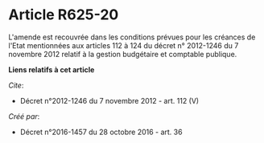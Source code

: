 # Article R625-20

L'amende est recouvrée dans les conditions prévues pour les créances de l'Etat mentionnées aux articles 112 à 124 du décret
n° 2012-1246 du 7 novembre 2012 relatif à la gestion budgétaire et comptable publique.

**Liens relatifs à cet article**

_Cite_:

  - Décret n°2012-1246 du 7 novembre 2012 - art. 112 (V)

_Créé par_:

  - Décret n°2016-1457 du 28 octobre 2016 - art. 36
